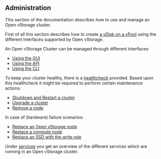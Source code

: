 ## Administration

This section of the documentation describes how to use and manage an Open vStorage cluster. 

First of all this section describes how to create [a vDisk on a vPool](createvdisk.md) using the different interfaces supported by Open vStorage.   

An Open vStorage Cluster can be managed through different interfaces:
- [Using the GUI](usingthegui/README.md)
- [Using the API](usingtheapi/README.md)
- [Using the CLI](usingthecli/README.md)

To keep your cluster healthy, there is a [healthcheck](https://github.com/openvstorage/openvstorage-health-check) provided. Based upon this healthcheck it might be required to perform certain maintenance actions:
* [Shutdown and Restart a cluster](maintenance/shutdownrestart.md)
* [Upgrade a cluster](maintenance/upgrade.md)
* [Remove a node](maintenance/removenode.md)

In case of (hardware) failure scenarios:
* [Replace an Open vStorage node](maintenance/replacenode.md)
* [Replace a compute node](maintenance/replacecpu.md)
* [Replace an SSD with the write role](maintenance/replacewrite.md)

Under [services](Services/README.md) you get an overview of the different services which are running in an Open vStorage cluster.

